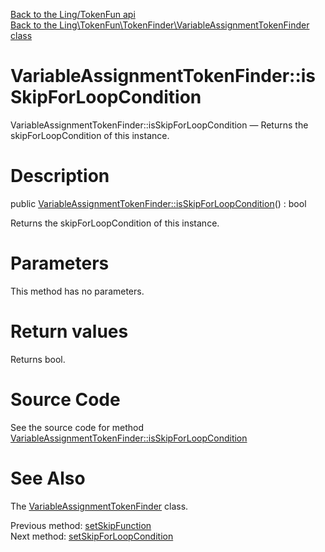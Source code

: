 [Back to the Ling/TokenFun api](https://github.com/lingtalfi/TokenFun/blob/master/doc/api/Ling/TokenFun.md)<br>
[Back to the Ling\TokenFun\TokenFinder\VariableAssignmentTokenFinder class](https://github.com/lingtalfi/TokenFun/blob/master/doc/api/Ling/TokenFun/TokenFinder/VariableAssignmentTokenFinder.md)


VariableAssignmentTokenFinder::isSkipForLoopCondition
================



VariableAssignmentTokenFinder::isSkipForLoopCondition — Returns the skipForLoopCondition of this instance.




Description
================


public [VariableAssignmentTokenFinder::isSkipForLoopCondition](https://github.com/lingtalfi/TokenFun/blob/master/doc/api/Ling/TokenFun/TokenFinder/VariableAssignmentTokenFinder/isSkipForLoopCondition.md)() : bool




Returns the skipForLoopCondition of this instance.




Parameters
================

This method has no parameters.


Return values
================

Returns bool.








Source Code
===========
See the source code for method [VariableAssignmentTokenFinder::isSkipForLoopCondition](https://github.com/lingtalfi/TokenFun/blob/master/TokenFinder/VariableAssignmentTokenFinder.php#L361-L364)


See Also
================

The [VariableAssignmentTokenFinder](https://github.com/lingtalfi/TokenFun/blob/master/doc/api/Ling/TokenFun/TokenFinder/VariableAssignmentTokenFinder.md) class.

Previous method: [setSkipFunction](https://github.com/lingtalfi/TokenFun/blob/master/doc/api/Ling/TokenFun/TokenFinder/VariableAssignmentTokenFinder/setSkipFunction.md)<br>Next method: [setSkipForLoopCondition](https://github.com/lingtalfi/TokenFun/blob/master/doc/api/Ling/TokenFun/TokenFinder/VariableAssignmentTokenFinder/setSkipForLoopCondition.md)<br>

